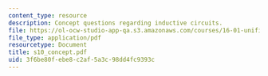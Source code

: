 ```yaml
---
content_type: resource
description: Concept questions regarding inductive circuits.
file: https://ol-ocw-studio-app-qa.s3.amazonaws.com/courses/16-01-unified-engineering-i-ii-iii-iv-fall-2005-spring-2006/3f6be80febe8c2af5a3c98dd4fc9393c_s10_concept.pdf
file_type: application/pdf
resourcetype: Document
title: s10_concept.pdf
uid: 3f6be80f-ebe8-c2af-5a3c-98dd4fc9393c
---
```

